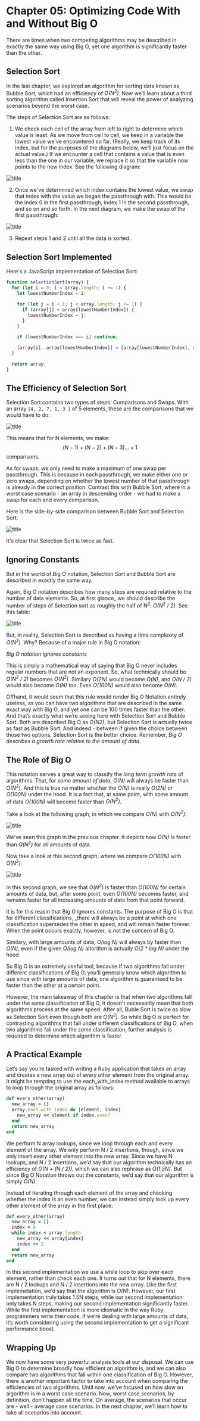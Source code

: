 # Chapter 05: Optimizing Code With and Without Big O

There are times when two competing algorithms may be described in exactly the same way using Big O, yet one algorithm is significantly faster than the other.

## Selection Sort

In the last chapter, we explored an algorithm for sorting data known as Bubble Sort, which had an efficiency of _O(N<sup>2</sup>)_. Now we’ll learn about a third sorting algorithm called Insertion Sort that will reveal the power of analyzing scenarios beyond the worst case.

The steps of Selection Sort are as follows:

1. We check each cell of the array from left to right to determine which value is least. As we move from cell to cell, we keep in a variable the lowest value we've encountered so far. (Really, we keep track of its index, but for the purposes of the diagrams below, we’ll just focus on the actual value.) If we encounter a cell that contains a value that is even less than the one in our variable, we replace it so that the variable now points to the new index. See the following diagram:

![title](images/10.png)

2. Once we've determined which index contains the lowest value, we swap that index with the value we began the passthrough with. This would be the index 0 in the first passthrough, index 1 in the second passthrough, and so on and so forth. In the next diagram, we make the swap of the first passthrough:

![title](images/11.png)

3. Repeat steps 1 and 2 until all the data is sorted.

## Selection Sort Implemented

Here's a JavaScript implementation of Selection Sort:

```js
function selectionSort(array) {
  for (let i = 0; i < array.length; i += 1) {
    let lowestNumberIndex = i;

    for (let j = i + 1; j < array.length; j += 1) {
      if (array[j] < array[lowestNumberIndex]) {
        lowestNumberIndex = j;
      }
    }

    if (lowestNumberIndex === i) continue;

    [array[i], array[lowestNumberIndex]] = [array[lowestNumberIndex], array[i]]
  }

  return array;
}
```

## The Efficiency of Selection Sort

Selection Sort contains two types of steps: Comparisons and Swaps. With an array `[4, 2, 7, 1, 3 ]` of 5 elements, these are the comparisons that we would have to do:

![title](images/12.png)

This means that for N elements, we make:
$$ (N - 1) + (N - 2) + (N - 3) ... + 1 $$
comparisons.

As for swaps, we only need to make a maximum of one swap per passthrough. This is because in each passthrough, we make either one or zero swaps, depending on whether the lowest number of that passthrough is already in the correct position. Contrast this with Bubble Sort, where in a worst case scenario - an array in descending order - we had to make a swap for each and every comparison.

Here is the side-by-side comparison between Bubble Sort and Selection Sort:

![title](images/13.png)

It's clear that Selection Sort is twice as fast.

## Ignoring Constants

But in the world of Big O notation, Selection Sort and Bubble Sort are described in exactly the same way.

Again, Big O notation describes how many steps are required relative to the number of data elements. So, at first glance_ we should describe the number of steps of Selection sort as roughly the half of N<sup>2</sup>: _O(N<sup>2</sup> / 2)_. See this table:

![title](images/14.png)

But, in reality, Selection Sort is described as having a time complexity of  _O(N<sup>2</sup>)_. Why? Because of a major rule in Big O notation: 

_Big O notation ignores constants_

This is simply a mathematical way of saying that Big O never includes regular numbers that are not an exponent. So, what technically should be  _O(N<sup>2</sup> / 2)_ becomes  _O(N<sup>2</sup>)_. Similary _O(2N)_ would become _O(N)_, and  _O(N / 2)_ would also become _O(N)_ too. Even  _O(100N)_ would also become _O(N)_. 

Offhand, it would seem that this rule would render Big O Notation entirely useless, as you can have two algorithms that are described in the same exact way with Big O, and yet one can be 100 times faster than the other. And that’s exactly what we’re seeing here with Selection Sort and Bubble Sort. Both are described Big O as _O(N2)_, but Selection Sort is actually twice as fast as Bubble Sort. And indeed - between if given the choice between those two options, Selection Sort is the better choice. Remember, _Big O describes a growth rate relative to the amount of data_.

## The Role of Big O

This notation serves a great way to classify the _long term growth rate_ of algorithms. That, for _some amount of data_, _O(N)_ will always be faster than _O(N<sup>2</sup>)_. And this is true no matter whether the  _O(N)_ is really  _O(2N)_ or  _O(100N)_ under the hood. It is a fact that, at some point, with some amount of data _O(100N)_ will become faster than _O(N<sup>2</sup>)_.

Take a look at the following graph, in which we compare  _O(N)_ with _O(N<sup>2</sup>)_:

![title](images/15.png)

We've seen this graph in the previous chapter. It depicts how _O(N)_ is faster than _O(N<sup>2</sup>)_ for _all_ amounts of data.

Now take a look at this second graph, where we compare _O(100N)_ with _O(N<sup>2</sup>)_:

![title](images/16.png)

In this second graph, we see that _O(N<sup>2</sup>)_ is faster than _O(100N)_ for certain amounts of data, but, after some point, even _O(100N)_ becomes faster, and remains faster for all increasing amounts of data from that point forward.

It is for this reasin that Big O ignores constants. The purpose of Big O is that for different classifications, _there will always be a point at which one classification supersedes the other in speed, and will remain faster forever. When the point occurs exactly, however, is not the concern of Big O. 

Similary, with large amounts of data, _O(log N)_ will always by faster than _O(N)_, even if the given _O(log N)_ altorithm is actually _O(2 * log N)_ under the hood.

So Big O is an extremely useful tool, because if two algorithms fall under different classifications of Big O, you'll generally know which algorithm to use since with large amounts of data, one algorithm is guaranteed to be faster than the other at a certain point.

However, the main takeaway of this chapter is that when two algorithms fall under the same classification of Big O, it doesn't necessarily mean that both algorithms process at the same speed. After all, Buble Sort is twice as slow as Selection Sort even though both are _O(N<sup>2</sup>)_. So while Big O is perfect for contrasting algorithms that fall under different classifications of Big O, when two algorithms fall under the _same_ classification, further analysis is required to determine which algorithm is faster.

## A Practical Example

Let’s say you’re tasked with writing a Ruby application that takes an array and creates a new array out of every other element from the original array. It might be tempting to use the each_with_index method available to arrays to loop through the original array as follows:

```ruby
def every_other(array)
  new_array = []
  array.each_with_index do |element, index|
    new_array << element if index.even?
  end
  return new_array
end
```
We perform N array lookups, since we loop through each and every element of the array. We only perform N / 2 insertions, though, since we only insert every other element into the new array. Since we have N lookups, and N / 2 insertions, we’d say that our algorithm technically has an efficiency of _O(N + (N / 2))_, which we can also rephrase as _O(1.5N)_. But since Big O Notation
throws out the constants, we’d say that our algorithm is simply _O(N)_.

Instead of iterating through each element of the array and checking whether the index is an even number, we can instead simply look up every other element of the array in the first place:

```ruby
def every_other(array)
  new_array = []
  index = 0
  while index < array.length
    new_array << array[index]
    index += 2
  end
  return new_array
end
```
In this second implementation we use a while loop to skip over each element, rather than check each one. It turns out that for N elements, there are N / 2 lookups and N / 2 insertions into the new array. Like the first implemetation, we’d say that the algorithm is _O(N)_. However, our first implementation truly takes 1.5N steps, while our second implementation only takes N steps, making our second implementation significantly faster. While the first implementation is more idiomatic in the way Ruby programmers write their code, if we’re dealing with large amounts of data, it’s worth considering using the second implementation to get a significant  performance boost.

## Wrapping Up

We now have some very powerful analysis tools at our disposal. We can use Big O to determine broadly how efficient an algorithm is, and we can also compare two algorithms that fall within one classification of Big O. However, there is another important factor to take into account when comparing the efficiencies of two algorithms. Until now, we’ve focused on how slow an algorithm is in a worst case scenario. Now, worst case scenarios, by definition, don’t happen all the time. On average, the scenarios that occur are -
well - average case scenarios. In the next chapter, we’ll learn how to take all scenarios into account.